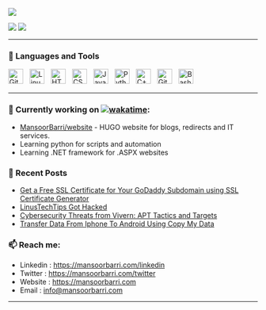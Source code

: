 ![](http://github-profile-summary-cards.vercel.app/api/cards/profile-details?username=mansoorbarri&theme=onedark)

![](http://github-profile-summary-cards.vercel.app/api/cards/stats?username=floyd-li&theme=onedark)
![](http://github-profile-summary-cards.vercel.app/api/cards/repos-per-language?username=mansoorbarri&theme=onedark)

---

### 🧰 Languages and Tools

<img align="left" alt="Git" width="30px" style="padding-right:10px;" src="https://cdn.jsdelivr.net/gh/devicons/devicon/icons/git/git-original.svg" />
<img align="left" alt="Linux" width="30px" style="padding-right:10px;" src="https://cdn.jsdelivr.net/gh/devicons/devicon/icons/linux/linux-original.svg" />
<img align="left" alt="HTML" width="30px" style="padding-right:10px;" src="https://cdn.jsdelivr.net/gh/devicons/devicon/icons/html5/html5-plain.svg" />
<img align="left" alt="CSS" width="30px" style="padding-right:10px;" src="https://cdn.jsdelivr.net/gh/devicons/devicon/icons/css3/css3-plain.svg" />
<img align="left" alt="JavaScript" width="30px" style="padding-right:10px;" src="https://cdn.jsdelivr.net/gh/devicons/devicon/icons/javascript/javascript-plain.svg" />
<img align="left" alt="Python" width="30px" style="padding-right:10px;" src="https://cdn.jsdelivr.net/gh/devicons/devicon/icons/python/python-plain.svg" />
<img align="left" alt="C++" width="30px" style="padding-right:10px;" src="https://cdn.jsdelivr.net/gh/devicons/devicon/icons/cplusplus/cplusplus-line.svg" />
<img align="left" alt="GitHub" width="30px" style="padding-right:10px;" src="https://cdn.jsdelivr.net/gh/devicons/devicon/icons/github/github-original.svg" />
<img align="left" alt="Bash" width="30px" style="padding-right:10px;" src="https://cdn.jsdelivr.net/gh/devicons/devicon/icons/bash/bash-original.svg" />
<br />
<br />

---


### 👷 Currently working on [![wakatime](https://wakatime.com/badge/user/a2c64f60-2704-40da-8e5c-c51daf6f8733.svg)](https://wakatime.com/@a2c64f60-2704-40da-8e5c-c51daf6f8733): 
- [MansoorBarri/website](https://github.com/MansoorBarri/website.git) - HUGO website for blogs, redirects and IT services.
- Learning python for scripts and automation
- Learning .NET framework for .ASPX websites

### 📰 Recent Posts
- [Get a Free SSL Certificate for Your GoDaddy Subdomain using SSL Certificate Generator](https://mansoorbarri.com/how-to/free-ssl-on-godaddy/)
- [LinusTechTips Got Hacked](https://mansoorbarri.com/articles/ltt-hacked/)
- [Cybersecurity Threats from Vivern: APT Tactics and Targets](https://mansoorbarri.com/articles/apt-attacks/)
- [Transfer Data From Iphone To Android Using Copy My Data](https://mansoorbarri.com/how-to/iphone-to-android/)

### 📫 Reach me:
  - Linkedin  : <https://mansoorbarri.com/linkedin>
  - Twitter   : <https://mansoorbarri.com/twitter>
  - Website   : <https://mansoorbarri.com>
  - Email     : [info@mansoorbarri.com](mailto:info@mansoorbarri.com)


---
